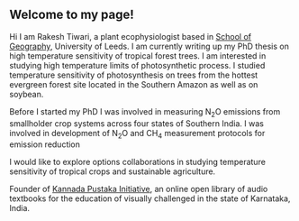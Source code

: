 ## Welcome to my page!

Hi I am Rakesh Tiwari, a plant ecophysiologist based in [School of Geography](https://environment.leeds.ac.uk/geography/pgr/2033/rakesh-tiwari), University of Leeds. I am currently writing up my PhD thesis on high temperature sensitivity of tropical forest trees. I am interested in studying high temperature limits of photosynthetic process. I studied temperature sensitivity of photosynthesis on trees from the hottest evergreen forest site located in the Southern Amazon as well as on soybean. 

Before I started my PhD I was involved in measuring N<sub>2</sub>O emissions from smallholder crop systems across four states of Southern India. I was involved in development of N<sub>2</sub>O and CH<sub>4</sub> measurement protocols for emission reduction 

I would like to explore options collaborations in studying temperature sensitivity of tropical crops and sustainable agriculture. 

Founder of [Kannada Pustaka Initiative](kannadapustaka.org), an online open library of audio textbooks for the education of visually challenged in the state of Karnataka, India.

